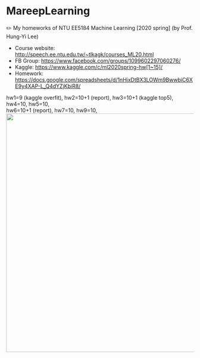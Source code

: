 # MareepLearning
 ✏️ My homeworks of NTU EE5184 Machine Learning [2020 spring] (by Prof. Hung-Yi Lee) 

- Course website: http://speech.ee.ntu.edu.tw/~tlkagk/courses_ML20.html
- FB Group: https://www.facebook.com/groups/1099602297060276/
- Kaggle: https://www.kaggle.com/c/ml2020spring-hw[1~15]/
- Homework: https://docs.google.com/spreadsheets/d/1nHixDtBX3LOWm9BwwbiC6XE9y4XAP-L_Q4dYZjKbiR8/

hw1=9 (kaggle overfit), hw2=10+1 (report), hw3=10+1 (kaggle top5), hw4=10, hw5=10,  
hw6=10+1 (report), hw7=10, hw9=10,     
<img src="https://media.giphy.com/media/pgXyEzYTdmUqk/giphy.gif" width="640">

